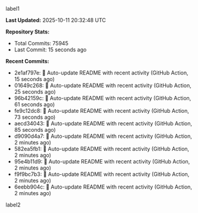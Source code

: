 
label1 
<!-- ACTIVITY_START -->
**Last Updated:** 2025-10-11 20:32:48 UTC

**Repository Stats:**
- Total Commits: 75945
- Last Commit: 15 seconds ago

**Recent Commits:**
- 2e1af797e: 🤖 Auto-update README with recent activity (GitHub Action, 15 seconds ago)
- 01649c268: 🤖 Auto-update README with recent activity (GitHub Action, 25 seconds ago)
- 96b42159c: 🤖 Auto-update README with recent activity (GitHub Action, 61 seconds ago)
- fe9c12dc8: 🤖 Auto-update README with recent activity (GitHub Action, 73 seconds ago)
- aecd34043: 🤖 Auto-update README with recent activity (GitHub Action, 85 seconds ago)
- d9090d4a7: 🤖 Auto-update README with recent activity (GitHub Action, 2 minutes ago)
- 582ea5fb1: 🤖 Auto-update README with recent activity (GitHub Action, 2 minutes ago)
- 95e4b11d9: 🤖 Auto-update README with recent activity (GitHub Action, 2 minutes ago)
- f9f9bc7b3: 🤖 Auto-update README with recent activity (GitHub Action, 2 minutes ago)
- 6eebb904c: 🤖 Auto-update README with recent activity (GitHub Action, 2 minutes ago)
<!-- ACTIVITY_END -->

label2

